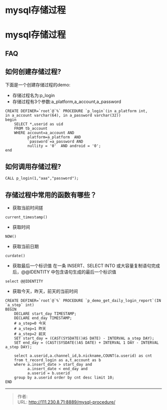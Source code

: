 # mysql存储过程


# mysql存储过程
## FAQ
## 如何创建存储过程?
下面是一个创建存储过程的demo:
- 存储过程名为:p_login
- 存储过程有3个参数:a_platform,a_account,a_password
```mysql
CREATE DEFINER=`root`@`%` PROCEDURE `p_login`(in a_platform int,
in a_account varchar(64), in a_password varchar(32))
begin
    SELECT *,userid as uid
    FROM tb_account
    WHERE account=a_account AND
          platform=a_platform  AND
          `password`=a_password AND
          nullity = '0'  AND android = '0';
end
```

## 如何调用存储过程?
```mysql
CALL p_login(1,"aaa","password");
```

## 存储过程中常用的函数有哪些？
- 获取当前时间搓
```mysql
current_timestamp()
```

- 获取时间
```mysql
NOW()
```

- 获取当前日期
```mysql
curdate()
```

- 获取最后一个标识值
在一条 INSERT、SELECT INTO 或大容量复制语句完成后，@@IDENTITY 中包含语句生成的最后一个标识值
```
select @@IDENTITY
```

- 获取今天，昨天，前天的当前时间
```mysql
CREATE DEFINER=`root`@`%` PROCEDURE `p_demo_get_daily_login_report`(IN `a_step` int)
BEGIN
    DECLARE start_day TIMESTAMP;
    DECLARE end_day TIMESTAMP;
    # a_step=0 今天
    # a_step=1 昨天
    # a_step=2 前天
    SET start_day = (CAST(SYSDATE()AS DATE) - INTERVAL a_step DAY);
    SET end_day = (CAST(SYSDATE()AS DATE) + INTERVAL 1 DAY - INTERVAL a_step DAY);

    select a.userid,a.channel_id,b.nickname,COUNT(a.userid) as cnt
    from t_record_login as a,t_account as b
    where a.insert_date > start_day and
          a.insert_date < end_day and
          a.userid = b.userid
    group by a.userid order by cnt desc limit 10;
END
```


---

> 作者:   
> URL: http://111.230.8.71:8889/mysql-procedure/  


